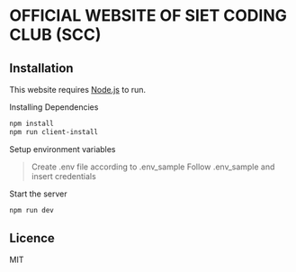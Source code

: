 # OFFICIAL WEBSITE OF SIET CODING CLUB (SCC)

## Installation

This website requires [Node.js](https://nodejs.org/) to run.

Installing Dependencies

```sh
npm install
npm run client-install
```

Setup environment variables

> Create .env file according to .env_sample
> Follow .env_sample and insert credentials

Start the server

```sh
npm run dev
```

## Licence

MIT
